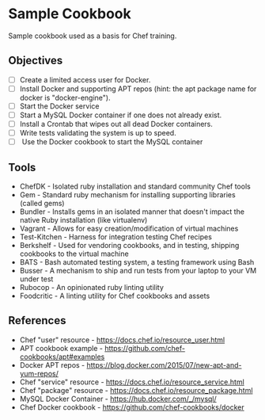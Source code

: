 Sample Cookbook
================
Sample cookbook used as a basis for Chef training.

Objectives
----------

* [ ] Create a limited access user for Docker.
* [ ] Install Docker and supporting APT repos (hint: the apt package name for docker is "docker-engine").
* [ ] Start the Docker service
* [ ] Start a MySQL Docker container if one does not already exist.
* [ ] Install a Crontab that wipes out all dead Docker containers.
* [ ] Write tests validating the system is up to speed.
* [ ] <Optional> Use the Docker cookbook to start the MySQL container

Tools
-----

* ChefDK - Isolated ruby installation and standard community Chef tools
* Gem - Standard ruby mechanism for installing supporting libraries (called gems)
* Bundler - Installs gems in an isolated manner that doesn't impact the native Ruby installation (like virtualenv)
* Vagrant - Allows for easy creation/modification of virtual machines
* Test-Kitchen - Harness for integration testing Chef recipes
* Berkshelf - Used for vendoring cookbooks, and in testing, shipping cookbooks to the virtual machine
* BATS - Bash automated testing system, a testing framework using Bash
* Busser - A mechanism to ship and run tests from your laptop to your VM under test
* Rubocop - An opinionated ruby linting utility
* Foodcritic - A linting utility for Chef cookbooks and assets


References
----------

* Chef "user" resource - https://docs.chef.io/resource_user.html
* APT cookbook example - https://github.com/chef-cookbooks/apt#examples
* Docker APT repos - https://blog.docker.com/2015/07/new-apt-and-yum-repos/
* Chef "service" resource - https://docs.chef.io/resource_service.html
* Chef "package" resource - https://docs.chef.io/resource_package.html
* MySQL Docker Container - https://hub.docker.com/_/mysql/
* Chef Docker cookbook - https://github.com/chef-cookbooks/docker
